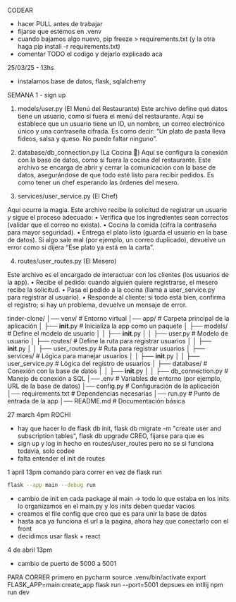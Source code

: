 CODEAR
- hacer PULL antes de trabajar 
- fijarse que estémos en .venv 
- cuando bajamos algo nuevo, pip freeze > requirements.txt (y la otra haga  pip install -r requirements.txt)
- comentar TODO el codigo y dejarlo explicado aca 

25/03/25 - 13hs 
- instalamos base de datos, flask, sqlalchemy


SEMANA 1 - sign up 
1. models/user.py (El Menú del Restaurante)
Este archivo define qué datos tiene un usuario, como si fuera el menú del restaurante. 
Aquí se establece que un usuario tiene un ID, un nombre, un correo electrónico único y una contraseña cifrada. 
Es como decir: “Un plato de pasta lleva fideos, salsa y queso. No puede faltar ninguno”.


2. database/db_connection.py (La Cocina 🍳)
Aquí se configura la conexión con la base de datos, como si fuera la cocina del restaurante. 
Este archivo se encarga de abrir y cerrar la comunicación con la base de datos, asegurándose de que todo esté 
listo para recibir pedidos. Es como tener un chef esperando las órdenes del mesero.

3. services/user_service.py (El Chef)

Aquí ocurre la magia. Este archivo recibe la solicitud de registrar un usuario y sigue el proceso adecuado:
	•	Verifica que los ingredientes sean correctos (validar que el correo no exista).
	•	Cocina la comida (cifra la contraseña para mayor seguridad).
	•	Entrega el plato listo (guarda el usuario en la base de datos).
Si algo sale mal (por ejemplo, un correo duplicado), devuelve un error como si dijera 
“Ese plato ya está en la carta”.

4. routes/user_routes.py (El Mesero)

Este archivo es el encargado de interactuar con los clientes (los usuarios de la app).
	•	Recibe el pedido: cuando alguien quiere registrarse, el mesero recibe la solicitud.
	•	Pasa el pedido a la cocina (llama a user_service.py para registrar al usuario).
	•	Responde al cliente: si todo está bien, confirma el registro; si hay un problema, devuelve un mensaje de error.

tinder-clone/
│── venv/                    # Entorno virtual
│── app/                     # Carpeta principal de la aplicación
│   ├── __init__.py          # Inicializa la app como un paquete
│   ├── models/              # Define el modelo de usuario
│   │   ├── __init__.py
│   │   ├── user.py          # Modelo de usuario
│   ├── routes/              # Define la ruta para registrar usuarios
│   │   ├── __init__.py
│   │   ├── user_routes.py   # Ruta para registrar usuarios
│   ├── services/            # Lógica para manejar usuarios
│   │   ├── __init__.py
│   │   ├── user_service.py  # Lógica del registro de usuarios
│   ├── database/            # Conexión con la base de datos
│   │   ├── __init__.py
│   │   ├── db_connection.py # Manejo de conexión a SQL
│── .env                     # Variables de entorno (por ejemplo, URL de la base de datos)
│── config.py                # Configuración de la aplicación
│── requirements.txt         # Dependencias necesarias
│── run.py                   # Punto de entrada de la app
│── README.md                # Documentación básica

27 march 4pm ROCHI
- hay que hacer lo de flask db init, flask db migrate -m "create user and subscription tables", flask db upgrade CREO, fijarse para que es
- sign up y log in hecho en routes/user_routes pero no se si funciona todavia, solo codee
- falta entender el init de routes


1 april 13pm
comando para correr en vez de flask run 
```bash
flask --app main --debug run
```
- cambio de init en cada package al main -> todo lo que estaba en los inits lo organizamos en el main.py y los inits deben quedar vacios 
- creamos el file config que creo que es para unir la base de datos
- hasta aca ya funciona el url a la pagina, ahora hay que conectarlo con el front
- decidimos usar flask + react 

4 de abril 13pm
- cambio de puerto de 5000 a 5001

PARA CORRER
primero en pycharm 
	source .venv/bin/activate
	export FLASK_APP=main:create_app
	flask run --port=5001
depsues en intllij 
	npm run dev